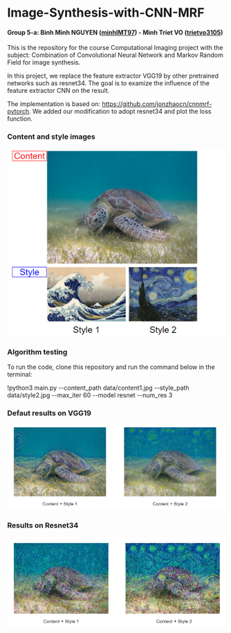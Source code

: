 # Image-Synthesis-with-CNN-MRF

#### Group 5-a: Binh Minh NGUYEN ([minhIMT97](https://github.com/minhIMT97)) - Minh Triet VO ([trietvo3105](https://github.com/trietvo3105))
This is the repository for the course Computational Imaging project with the subject: Combination of Convolutional Neural Network and Markov Random Field for image synthesis.

In this project, we replace the feature extractor VGG19 by other pretrained networks such as resnet34. The goal is to examize the influence of the feature extractor CNN on the result. 

The implementation is based on: https://github.com/jonzhaocn/cnnmrf-pytorch. We added our modification to adopt resnet34 and plot the loss function. 

### Content and style images

![Content and style used](images/Content_and_style.PNG)

### Algorithm testing

To run the code, clone this repository and run the command below in the terminal:

!python3 main.py --content_path data/content1.jpg --style_path data/style2.jpg --max_iter 60 --model resnet --num_res 3

### Defaut results on VGG19

![VGG result](images/VGG_result.PNG)

### Results on Resnet34

![Resnet34 result](images/res_result.PNG)


